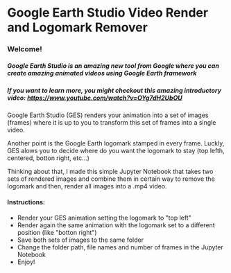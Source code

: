 # Google Earth Studio  Video Render and Logomark Remover

### Welcome!
##### Google Earth Studio is an amazing new tool from Google where you can create amazing animated videos using Google Earth framework
##### If you want to learn more, you might checkout this amazing introductory video: https://www.youtube.com/watch?v=OYg7dH2UbOU

Google Earth Studio (GES) renders your animation into a set of images (frames) where it is up to you to transform this set of frames into a single video.

Another point is the Google Earth logomark stamped in every frame.
Luckly, GES alows you to decide where do you want the logomark to stay (top lefth, centered, botton right, etc...)

Thinking about that, I made this simple Jupyter Notebook that takes two sets of rendered images and combine them in certain way to remove the logomark and then, render all images into a .mp4 video.

#### Instructions:
- Render your GES animation setting the logomark to "top left"
- Render again the same animation with the logomark set to a different position (like "botton right")
- Save both sets of images to the same folder
- Change the folder path, file names and number of frames in the Jupyter Notebook
- Enjoy!

